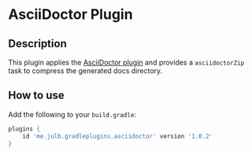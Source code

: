 # AsciiDoctor Plugin

## Description

This plugin applies the [AsciiDoctor plugin](https://plugins.gradle.org/plugin/org.asciidoctor.jvm.base) and provides a `asciidoctorZip` task to compress the generated docs directory.

## How to use

Add the following to your `build.gradle`:

```groovy
plugins {
    id 'me.julb.gradleplugins.asciidoctor' version '1.0.2'
}
```
